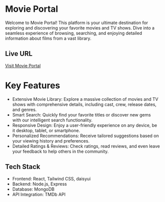 
# Movie Portal


Welcome to Movie Portal! This platform is your ultimate destination for exploring and discovering your favorite movies and TV shows. Dive into a seamless experience of browsing, searching, and enjoying detailed information about films from a vast library.



## Live URL
[Visit Movie Portal](https://movie-portal-4ef85.web.app/)


# Key Features

- Extensive Movie Library: Explore a massive collection of movies and TV shows with comprehensive details, including cast, crew, release dates, and genres.
- Smart Search: Quickly find your favorite titles or discover new gems with our intelligent search functionality.
- Responsive Design: Enjoy a user-friendly experience on any device, be it desktop, tablet, or smartphone.
- Personalized Recommendations: Receive tailored suggestions based on your viewing history and preferences.
- Detailed Ratings & Reviews: Check ratings, read reviews, and even leave your feedback to help others in the community.




## Tech Stack


- Frontend: React, Tailwind CSS, daisyui 
- Backend: Node.js, Express
- Database: MongoDB
- API Integration: TMDb API



